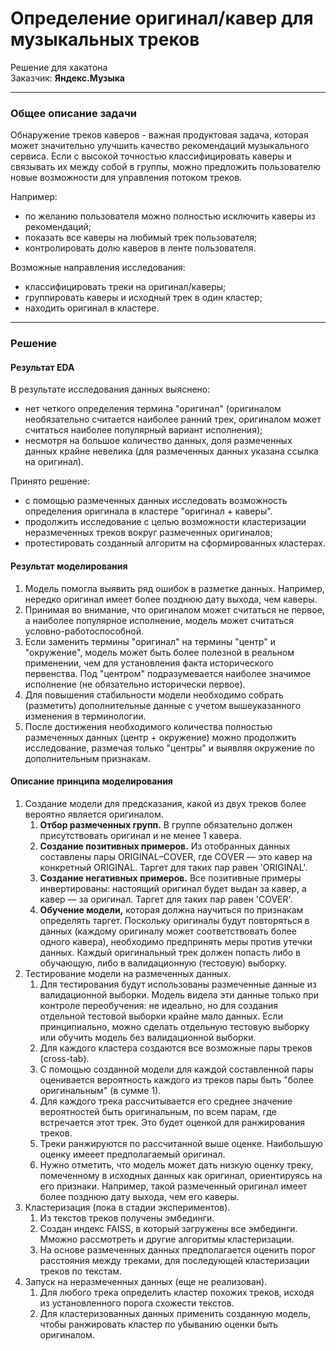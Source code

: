 # Определение оригинал/кавер для музыкальных треков
Решение для хакатона  
Заказчик: **Яндекс.Музыка**

---

### Общее описание задачи

Обнаружение треков каверов - важная продуктовая задача, которая может значительно улучшить качество рекомендаций музыкального сервиса. Если с высокой точностью классифицировать каверы и связывать их между собой в группы, можно предложить пользователю новые возможности для управления потоком треков.  

Например:
- по желанию пользователя можно полностью исключить каверы из рекомендаций;
- показать все каверы на любимый трек пользователя;
- контролировать долю каверов в ленте пользователя.

Возможные направления исследования:
- классифицировать треки на оригинал/каверы;
- группировать каверы и исходный трек в один кластер;
- находить оригинал в кластере.

---

### Решение

#### Результат EDA

В результате исследования данных выяснено:
- нет четкого определения термина "оригинал" (оригиналом необязательно считается наиболее ранний трек, оригиналом может считаться наиболее популярный вариант исполнения);
- несмотря на большое количество данных, доля размеченных данных крайне невелика (для размеченных данных указана ссылка на оригинал).

Принято решение:
- с помощью размеченных данных исследовать возможность определения оригинала в кластере "оригинал + каверы".
- продолжить исследование с целью возможности кластеризации неразмеченных треков вокруг размеченных оригиналов;
- протестировать созданный алгоритм на сформированных кластерах.


#### Результат моделирования

1. Модель помогла выявить ряд ошибок в разметке данных. Например, нередко оригинал имеет более позднюю дату выхода, чем каверы.
2. Принимая во внимание, что оригиналом может считаться не первое, а наиболее популярное исполнение, модель может считаться условно-работоспособной.
3. Если заменить термины "оригинал" на термины "центр" и "окружение", модель может быть более полезной в реальном применении, чем для установления факта исторического первенства. Под "центром" подразумевается наиболее значимое исполнение (не обязательно исторически первое).
4. Для повышения стабильности модели необходимо собрать (разметить) дополнительные данные с учетом вышеуказанного изменения в терминологии.
5. После достижения необходимого количества полностью размеченных данных (центр + окружение) можно продолжить исследование, размечая только "центры" и выявляя окружение по дополнительным признакам.

#### Описание принципа моделирования

1. Создание модели для предсказания, какой из двух треков более вероятно является оригиналом.
    1. **Отбор размеченных групп.** В группе обязательно должен присутствовать оригинал и не менее 1 кавера.
    2. **Создание позитивных примеров.** Из отобранных данных составлены пары ORIGINAL–COVER, где COVER — это кавер на конкретный ORIGINAL. Таргет для таких пар равен 'ORIGINAL'.
    3. **Создание негативных примеров.** Все позитивные примеры инвертированы: настоящий оригинал будет выдан за кавер, а кавер — за оригинал. Таргет для таких пар равен 'COVER'.
    4. **Обучение модели,** которая должна научиться по признакам определять таргет. Поскольку оригиналы будут повторяться в данных (каждому оригиналу может соответствовать более одного кавера), необходимо предпринять меры против утечки данных. Каждый оригинальный трек должен попасть либо в обучающую, либо в валидационную (тестовую) выборку.
1. Тестирование модели на размеченных данных.
    1. Для тестирования будут использованы размеченные данные из валидационной выборки. Модель видела эти данные только при контроле переобучения: не идеально, но для создания отдельной тестовой выборки крайне мало данных. Если принципиально, можно сделать отдельную тестовую выборку или обучить модель без валидационной выборки.
    2. Для каждого кластера создаются все возможные пары треков (cross-tab).
    3. С помощью созданной модели для каждой составленной пары оценивается вероятность каждого из треков пары быть "более оригинальным" (в сумме 1).
    4. Для каждого трека рассчитывается его среднее значение вероятностей быть оригинальным, по всем парам, где встречается этот трек. Это будет оценкой для ранжирования треков.
    5. Треки ранжируются по рассчитанной выше оценке. Наибольшую оценку имееет предполагаемый оригинал.
    6. Нужно отметить, что модель может дать низкую оценку треку, помеченному в исходных данных как оригинал, ориентируясь на его признаки. Например, такой размеченный оригинал имеет более позднюю дату выхода, чем его каверы.
1. Кластеризация (пока в стадии экспериментов).
    1. Из текстов треков получены эмбединги.
    2. Создан индекс FAISS, в который загружены все эмбединги. Мможно рассмотреть и другие алгоритмы кластеризации.
    3. На основе размеченных данных предполагается оценить порог расстояния между треками, для последующей кластеризации треков по текстам.
1. Запуск на неразмеченных данных (еще не реализован).
    1. Для любого трека определить кластер похожих треков, исходя из установленного порога схожести текстов.
    1. Для кластеризованных данных применить созданную модель, чтобы ранжировать кластер по убыванию оценки быть оригиналом.
